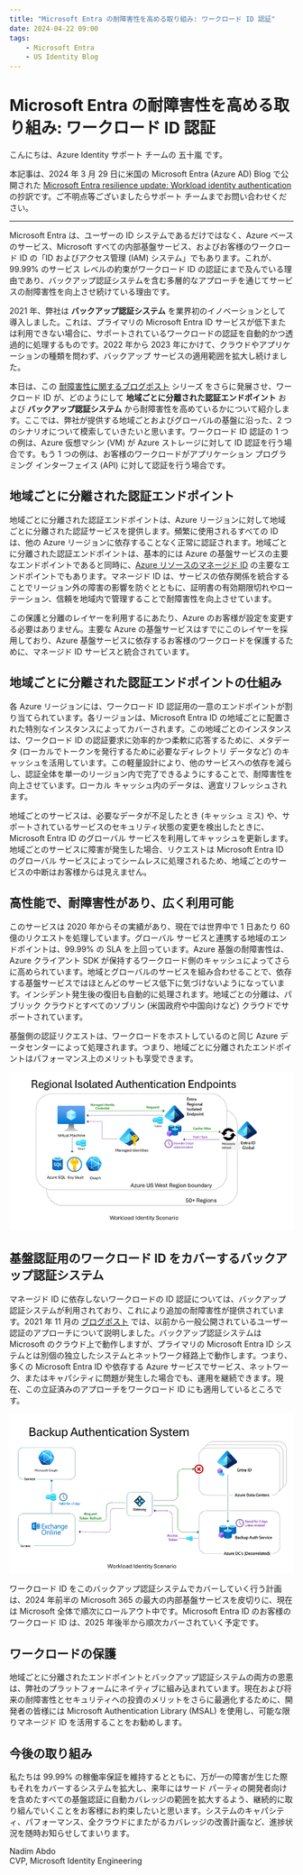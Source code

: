```yaml
---
title: "Microsoft Entra の耐障害性を高める取り組み: ワークロード ID 認証"
date: 2024-04-22 09:00
tags:
    - Microsoft Entra
    - US Identity Blog
---
```


# Microsoft Entra の耐障害性を高める取り組み: ワークロード ID 認証

こんにちは、Azure Identity サポート チームの 五十嵐 です。

本記事は、2024 年 3 月 29 日に米国の Microsoft Entra (Azure AD) Blog で公開された [Microsoft Entra resilience update: Workload identity authentication](https://techcommunity.microsoft.com/t5/microsoft-entra-blog/microsoft-entra-resilience-update-workload-identity/ba-p/4094704) の抄訳です。ご不明点等ございましたらサポート チームまでお問い合わせください。

---

Microsoft Entra は、ユーザーの ID システムであるだけではなく、Azure ベースのサービス、Microsoft すべての内部基盤サービス、およびお客様のワークロード ID の「ID およびアクセス管理 (IAM) システム」でもあります。これが、99.99% のサービス レベルの約束がワークロード ID の認証にまで及んでいる理由であり、バックアップ認証システムを含む多層的なアプローチを通じてサービスの耐障害性を向上させ続けている理由です。

2021 年、弊社は **バックアップ認証システム** を業界初のイノベーションとして導入しました。これは、プライマリの Microsoft Entra ID サービスが低下または利用できない場合に、サポートされているワークロードの認証を自動的かつ透過的に処理するものです。2022 年から 2023 年にかけて、クラウドやアプリケーションの種類を問わず、バックアップ サービスの適用範囲を拡大し続けました。

本日は、この [耐障害性に関するブログポスト](https://azure.microsoft.com/en-us/blog/advancing-azure-active-directory-availability/) シリーズ をさらに発展させ、ワークロード ID が、どのようにして **地域ごとに分離された認証エンドポイント** および **バックアップ認証システム** から耐障害性を高めているかについて紹介します。ここでは、弊社が提供する地域ごとおよびグローバルの基盤に沿った、2 つのシナリオについて模索していきたいと思います。ワークロード ID 認証の 1 つの例は、Azure 仮想マシン (VM) が Azure ストレージに対して ID 認証を行う場合です。もう 1 つの例は、お客様のワークロードがアプリケーション プログラミング インターフェイス (API) に対して認証を行う場合です。

## 地域ごとに分離された認証エンドポイント

地域ごとに分離された認証エンドポイントは、Azure リージョンに対して地域ごとに分離された認証サービスを提供します。頻繁に使用されるすべての ID は、他の Azure リージョンに依存することなく正常に認証されます。地域ごとに分離された認証エンドポイントは、基本的には Azure の基盤サービスの主要なエンドポイントであると同時に、[Azure リソースのマネージド ID](https://learn.microsoft.com/ja-jp/entra/identity/managed-identities-azure-resources/overview) の主要なエンドポイントでもあります。マネージド ID は、サービスの依存関係を統合することでリージョン外の障害の影響を防ぐとともに、証明書の有効期限切れやローテーション、信頼を地域内で管理することで耐障害性を向上させています。

この保護と分離のレイヤーを利用するにあたり、Azure のお客様が設定を変更する必要はありません。主要な Azure の基盤サービスはすでにこのレイヤーを採用しており、Azure 基盤サービスに依存するお客様のワークロードを保護するために、マネージド ID サービスと統合されています。

## 地域ごとに分離された認証エンドポイントの仕組み

各 Azure リージョンには、ワークロード ID 認証用の一意のエンドポイントが割り当てられています。各リージョンは、Microsoft Entra ID の地域ごとに配置された特別なインスタンスによってカバーされます。この地域ごとのインスタンスは、ワークロード ID の認証要求に効率的かつ柔軟に応答するために、メタデータ (ローカルでトークンを発行するために必要なディレクトリ データなど) のキャッシュを活用しています。この軽量設計により、他のサービスへの依存を減らし、認証全体を単一のリージョン内で完了できるようにすることで、耐障害性を向上させています。ローカル キャッシュ内のデータは、適宜リフレッシュされます。

地域ごとのサービスは、必要なデータが不足したとき (キャッシュ ミス) や、サポートされているサービスのセキュリティ状態の変更を検出したときに、Microsoft Entra ID のグローバル サービスを利用してキャッシュを更新します。地域ごとのサービスに障害が発生した場合、リクエストは Microsoft Entra ID のグローバル サービスによってシームレスに処理されるため、地域ごとのサービスの中断はお客様からは見えません。

## 高性能で、耐障害性があり、広く利用可能

このサービスは 2020 年からその実績があり、現在では世界中で 1 日あたり 60 億のリクエストを処理しています。グローバル サービスと連携する地域のエンドポイントは、99.99% の SLA を上回っています。Azure 基盤の耐障害性は、Azure クライアント SDK が保持するワークロード側のキャッシュによってさらに高められています。地域とグローバルのサービスを組み合わせることで、依存する基盤サービスではほとんどのサービス低下に気づけないようになっています。インシデント発生後の復旧も自動的に処理されます。地域ごとの分離は、パブリック クラウドとすべてのソブリン (米国政府や中国向けなど) クラウドでサポートされています。

基盤側の認証リクエストは、ワークロードをホストしているのと同じ Azure データセンターによって処理されます。つまり、地域ごとに分離されたエンドポイントはパフォーマンス上のメリットも享受できます。

![ワークロード ID のシナリオ: 地域ごとに分離された認証エンドポイント](./microsoft-entra-resilience-update-workload-identity-authentication/microsoft-entra-resilience-update-workload-identity-authentication1.png)

## 基盤認証用のワークロード ID をカバーするバックアップ認証システム

マネージド ID に依存しないワークロードの ID 認証については、バックアップ認証システムが利用されており、これにより追加の耐障害性が提供されています。2021 年 11 月の [ブログポスト](https://azure.microsoft.com/en-us/blog/advancing-service-resilience-in-azure-active-directory-with-its-backup-authentication-service/) では、以前から一般公開されているユーザー認証のアプローチについて説明しました。バックアップ認証システムは Microsoft のクラウド上で動作しますが、プライマリの Microsoft Entra ID システムとは別個の独立したシステムとネットワーク経路上で動作します。つまり、多くの Microsoft Entra ID や依存する Azure サービスでサービス、ネットワーク、またはキャパシティに問題が発生した場合でも、運用を継続できます。現在、この立証済みのアプローチをワークロード ID にも適用しているところです。

![ワークロード ID のシナリオ: バックアップ認証システム](./microsoft-entra-resilience-update-workload-identity-authentication/microsoft-entra-resilience-update-workload-identity-authentication2.png)

ワークロード ID をこのバックアップ認証システムでカバーしていく行う計画は、2024 年前半の Microsoft 365 の最大の内部基盤サービスを皮切りに、現在は Microsoft 全体で順次にロールアウト中です。Microsoft Entra ID のお客様のワークロード ID は、2025 年後半から順次カバーされていく予定です。

## ワークロードの保護

地域ごとに分離されたエンドポイントとバックアップ認証システムの両方の恩恵は、弊社のプラットフォームにネイティブに組み込まれています。現在および将来の耐障害性とセキュリティへの投資のメリットをさらに最適化するために、開発者の皆様には Microsoft Authentication Library (MSAL) を使用し、可能な限りマネージド ID を活用することをお勧めします。

## 今後の取り組み

私たちは 99.99% の稼働率保証を維持するとともに、万が一の障害が生じた際もそれをカバーするシステムを拡大し、来年にはサード パーティの開発者向けを含めたすべての基盤認証に自動カバレッジの範囲を拡大するよう、継続的に取り組んでいくことをお客様にお約束したいと思います。システムのキャパシティ、パフォーマンス、全クラウドにまたがるカバレッジの改善計画など、進捗状況を随時お知らせしてまいります。

Nadim Abdo  
CVP, Microsoft Identity Engineering
